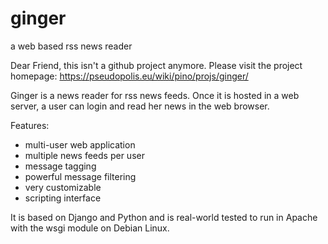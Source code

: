 # ginger
a web based rss news reader

Dear Friend, this isn't a github project anymore. Please visit the project homepage: https://pseudopolis.eu/wiki/pino/projs/ginger/

Ginger is a news reader for rss news feeds. Once it is hosted in
a web server, a user can login and read her news in the web browser.

Features:

- multi-user web application
- multiple news feeds per user
- message tagging
- powerful message filtering
- very customizable
- scripting interface

It is based on Django and Python and is real-world tested to run in Apache with the wsgi module on Debian Linux.
